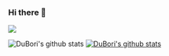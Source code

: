 ### Hi there 👋


<a href="https://www.notion.so/Park-Jeong-Hyeon-0772b4124b154714b40d51e40d163c22" target="_blank">

  <img src="https://img.shields.io/badge/notion?style=flat-square&logo=notion&logoColor=black"/></a>

![DuBori's github stats](https://github-readme-stats.vercel.app/api?username=DuBoriID&show_icons=true)
[![DuBori's github stats](https://github-readme-stats.vercel.app/api/top-langs/?username=DuBori&show_icons=true&hide_border=true&title_color=004386&icon_color=004386&layout=compact)](https://github.com/DuBori)


<!--
**DuBori/DuBori** is a ✨ _special_ ✨ repository because its `README.md` (this file) appears on your GitHub profile.

Here are some ideas to get you started:

- 🔭 I’m currently working on ...
- 🌱 I’m currently learning ...
- 👯 I’m looking to collaborate on ...
- 🤔 I’m looking for help with ...
- 💬 Ask me about ...
- 📫 How to reach me: ...
- 😄 Pronouns: ...
- ⚡ Fun fact: ...
-->
